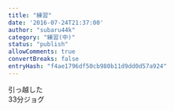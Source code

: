 ```yaml
---
title: "練習"
date: '2016-07-24T21:37:00'
author: "subaru44k"
category: "練習(中)"
status: "publish"
allowComments: true
convertBreaks: false
entryHash: "f4ae1796df50cb980b11d9dd0d57a924"
---
```

引っ越した<br>
33分ジョグ
